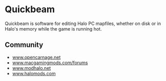 # Quickbeam

Quickbeam is software for editing Halo PC mapfiles, whether on disk or in Halo's memory while the game is running hot.


## Community

- www.opencarnage.net
- www.macgamingmods.com/forums
- www.modhalo.net
- www.halomods.com